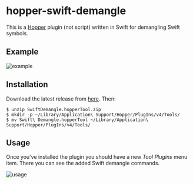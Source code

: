 # hopper-swift-demangle

This is a [Hopper][hopper] plugin (not script) written in Swift for
demangling Swift symbols.

## Example

![example][example]

## Installation

Download the latest release from [here][releases]. Then:

```
$ unzip SwiftDemangle.hopperTool.zip
$ mkdir -p ~/Library/Application\ Support/Hopper/PlugIns/v4/Tools/
$ mv Swift\ Demangle.hopperTool ~/Library/Application\ Support/Hopper/PlugIns/v4/Tools/
```

## Usage

Once you've installed the plugin you should have a new *Tool Plugins*
menu item. There you can see the added Swift demangle commands.

![usage][usage]

[hopper]: http://hopperapp.com/
[example]: https://raw.githubusercontent.com/keith/hopper-swift-demangle/master/screenshots/example.png
[releases]: https://github.com/keith/hopper-swift-demangle/releases
[usage]: https://raw.githubusercontent.com/keith/hopper-swift-demangle/master/screenshots/usage.png
